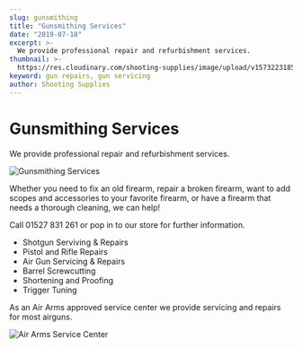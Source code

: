 ```yaml
---
slug: gunsmithing
title: "Gunsmithing Services"
date: "2019-07-18"
excerpt: >-
  We provide professional repair and refurbishment services.
thumbnail: >-
  https://res.cloudinary.com/shooting-supplies/image/upload/v1573223185/Blog/gunsmith.jpg
keyword: gun repairs, gun servicing
author: Shooting Supplies
---
```


# **Gunsmithing Services**

We provide professional repair and refurbishment services.

![Gunsmithing Services](https://res.cloudinary.com/shooting-supplies/image/upload/v1573223185/Blog/gunsmith.jpg)

Whether you need to fix an old firearm, repair a broken firearm, want to add scopes and accessories to your favorite firearm, or have a firearm that needs a thorough cleaning, we can help!

Call 01527 831 261 or pop in to our store for further information.

- Shotgun Serviving & Repairs
- Pistol and Rifle Repairs
- Air Gun Servicing & Repairs
- Barrel Screwcutting
- Shortening and Proofing
- Trigger Tuning

As an Air Arms approved service center we provide servicing and repairs for most airguns.

![Air Arms Service Center](https://res.cloudinary.com/shooting-supplies/image/upload/v1573222842/misc/AirArmsApproved.jpg)
